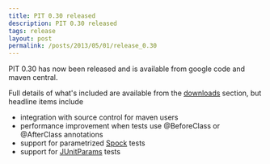```yaml
---
title: PIT 0.30 released
description: PIT 0.30 released
tags: release
layout: post
permalink: /posts/2013/05/01/release_0.30
---
```


PIT 0.30 has now been released and is available from google code and maven central.

Full details of what's included are available from the [downloads](/downloads/) section, but headline items include

* integration with source control for maven users 
* performance improvement when tests use @BeforeClass or @AfterClass annotations
* support for parametrized [Spock](http://code.google.com/p/spock/) tests
* support for [JUnitParams](http://code.google.com/p/junitparams/) tests


